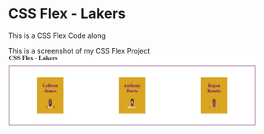 # CSS Flex - Lakers
This is a CSS Flex Code along

This is a screenshot of my CSS Flex Project
![css-flex image](css.flex.jpg)
